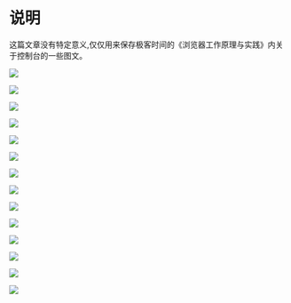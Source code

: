 # 说明
这篇文章没有特定意义,仅仅用来保存极客时间的《浏览器工作原理与实践》内关于控制台的一些图文。

![](https://static001.geekbang.org/resource/image/68/8d/68edf7b09e33b5481b49dc76967b838d.png)

![](https://static001.geekbang.org/resource/image/c5/82/c5eb9603e79547ae3d815254e24d4782.png)

![](https://static001.geekbang.org/resource/image/46/57/46fba54f54b9bd43918308f9f1ae1357.png)

![](https://static001.geekbang.org/resource/image/f0/42/f02477088c0499247e0ed37f46ad2a42.png)

![](https://static001.geekbang.org/resource/image/f7/e6/f76ee3b6b2e6e9629efdd01e6ded57e6.png)

![](https://static001.geekbang.org/resource/image/32/c9/32b6a645646f99fc3517fb0b5e003cc9.png)

![](https://static001.geekbang.org/resource/image/70/99/7041b4d913a12d4d53041e8ed8b30499.png)

![](https://static001.geekbang.org/resource/image/89/e3/89164eac8a512e7a677e6e7bc88068e3.png)

![](https://static001.geekbang.org/resource/image/b4/03/b488c30b769f5289cd165c6844ebe803.png)

![](https://static001.geekbang.org/resource/image/c3/cc/c3add6d821fd2a45a14bb2388c9c2dcc.png)

![](https://static001.geekbang.org/resource/image/aa/18/aabfd0e5e746bbaeaf14c62c703a7718.png)

![](https://static001.geekbang.org/resource/image/51/4b/5175c0405fa4d9d1a1e4fd261b92dc4b.png)

![](https://static001.geekbang.org/resource/image/39/f3/39c8e28df9e60f2e0d8378da350dc6f3.png)

![](https://static001.geekbang.org/resource/image/89/9d/89f2f61ed51d7a543390c4262489479d.png)